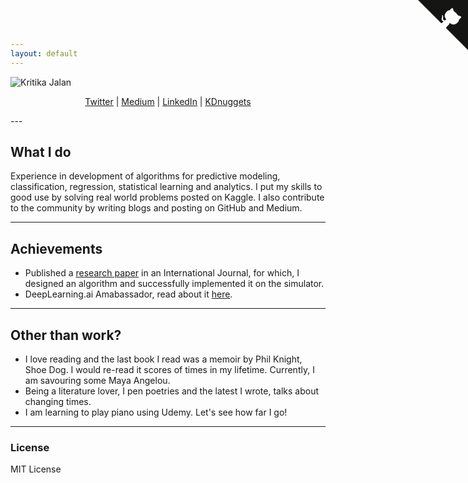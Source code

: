 ```yaml
---
layout: default
---
```


![Kritika Jalan](https://avatars2.githubusercontent.com/u/9217362)

<p align="center">
<a href="https://twitter.com/Kritika_Jalan">Twitter</a> |
<a href="https://medium.com/@Kritika_Jalan">Medium</a> |
<a href="https://www.linkedin.com/in/kritikajalan/">LinkedIn</a> |
<a href="https://www.kdnuggets.com/author/kritika-jalan">KDnuggets</a>
</p>
---

## What I do

Experience in development of algorithms for predictive modeling, classification, regression, statistical learning and analytics. I put my skills to good use by solving real world problems posted on Kaggle. I also contribute to the community by writing blogs and posting on GitHub and Medium.

---

## Achievements

* Published a [research paper](http://www.tjprc.org/publishpapers/2-15-1377328181-8.%20Approach%20to%20design.full.pdf) in an International Journal, for which, I designed an algorithm and successfully implemented it on the simulator.
* DeepLearning.ai Amabassador, read about it [here](https://www.linkedin.com/pulse/deeplearningai-amabassador-kritika-jalan/).

---

## Other than work?

* I love reading and the last book I read was a memoir by Phil Knight, Shoe Dog. I would re-read it scores of times in my lifetime. Currently, I am savouring some Maya Angelou. 
* Being a literature lover, I pen poetries and the latest I wrote, talks about changing times.
* I am learning to play piano using Udemy. Let's see how far I go!
---

### License

MIT License

<a href="https://github.com/Krithi07" class="github-corner"><svg width="80" height="80" viewBox="0 0 250 250" style="fill:#151513; color:#fff; position: absolute; top: 0; border: 0; right: 0;"><path d="M0,0 L115,115 L130,115 L142,142 L250,250 L250,0 Z"></path><path d="M128.3,109.0 C113.8,99.7 119.0,89.6 119.0,89.6 C122.0,82.7 120.5,78.6 120.5,78.6 C119.2,72.0 123.4,76.3 123.4,76.3 C127.3,80.9 125.5,87.3 125.5,87.3 C122.9,97.6 130.6,101.9 134.4,103.2" fill="currentColor" style="transform-origin: 130px 106px;" class="octo-arm"></path><path d="M115.0,115.0 C114.9,115.1 118.7,116.5 119.8,115.4 L133.7,101.6 C136.9,99.2 139.9,98.4 142.2,98.6 C133.8,88.0 127.5,74.4 143.8,58.0 C148.5,53.4 154.0,51.2 159.7,51.0 C160.3,49.4 163.2,43.6 171.4,40.1 C171.4,40.1 176.1,42.5 178.8,56.2 C183.1,58.6 187.2,61.8 190.9,65.4 C194.5,69.0 197.7,73.2 200.1,77.6 C213.8,80.2 216.3,84.9 216.3,84.9 C212.7,93.1 206.9,96.0 205.4,96.6 C205.1,102.4 203.0,107.8 198.3,112.5 C181.9,128.9 168.3,122.5 157.7,114.1 C157.9,116.9 156.7,120.9 152.7,124.9 L141.0,136.5 C139.8,137.7 141.6,141.9 141.8,141.8 Z" fill="currentColor" class="octo-body"></path></svg></a><style>.github-corner:hover .octo-arm{animation:octocat-wave 560ms ease-in-out}@keyframes octocat-wave{0%,100%{transform:rotate(0)}20%,60%{transform:rotate(-25deg)}40%,80%{transform:rotate(10deg)}}@media (max-width:500px){.github-corner:hover .octo-arm{animation:none}.github-corner .octo-arm{animation:octocat-wave 560ms ease-in-out}}</style>
